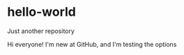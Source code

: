 # hello-world
Just another repository 

Hi everyone!
I'm new at GitHub, and I'm testing the options 
